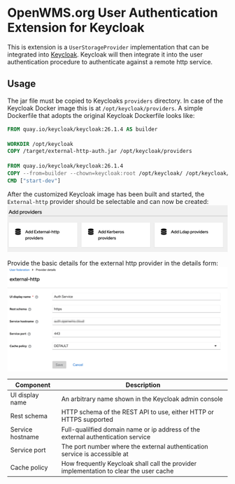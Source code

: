 # OpenWMS.org User Authentication Extension for Keycloak
This is extension is a `UserStorageProvider` implementation that can be integrated into [Keycloak](https://www.keycloak.org). Keycloak will
then integrate it into the user authentication procedure to authenticate against a remote http service.

## Usage
The jar file must be copied to Keycloaks `providers` directory. In case of the Keycloak Docker image this is at `/opt/keycloak/providers`.
A simple Dockerfile that adopts the original Keycloak Dockerfile looks like:

```dockerfile
FROM quay.io/keycloak/keycloak:26.1.4 AS builder

WORKDIR /opt/keycloak
COPY /target/external-http-auth.jar /opt/keycloak/providers

FROM quay.io/keycloak/keycloak:26.1.4
COPY --from=builder --chown=keycloak:root /opt/keycloak/ /opt/keycloak/
CMD ["start-dev"]
```

After the customized Keycloak image has been built and started, the `External-http` provider should be selectable and can now be created: 
![Add Providers][1]

Provide the basic details for the external http provider in the details form:
![Provider Details][2]

| Component | Description                                                                      |
| --------- |----------------------------------------------------------------------------------|
| UI display name | An arbitrary name shown in the Keycloak admin console                            |
| Rest schema | HTTP schema of the REST API to use, either HTTP or HTTPS supported               |
| Service hostname | Full-qualilfied domain name or ip address of the external authentication service |
| Service port | The port number where the external authentication service is accessible at |
| Cache policy | How frequently Keycloak shall call the provider implementation to clear the user cache |

[1]: src/site/resources/images/add-providers.png
[2]: src/site/resources/images/provider-details.png
